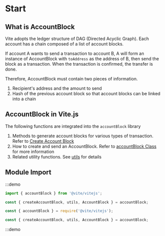 # Start

## What is AccountBlock

Vite adopts the ledger structure of DAG (Directed Acyclic Graph). Each account has a chain composed of a list of account blocks.

If account A wants to send a transaction to account B, A will form an instance of AccountBlock with `toAddress` as the address of B, then send the block as a transaction. 
When the transaction is confirmed, the transfer is done.

Therefore, AccountBlock must contain two pieces of information.
1. Recipient's address and the amount to send
2. Hash of the previous account block so that account blocks can be linked into a chain

## AccountBlock in Vite.js

The following functions are integrated into the `accountBlock` library
1. Methods to generate account blocks for various types of transaction. Refer to [Create Account Block](./createAccountBlock.md)
2. How to create and send an AccountBlock. Refer to [accountBlock Class](./accountBlock.md) for more information
3. Related utility functions. See [utils](./utils.md) for details

## Module Import

:::demo

```javascript tab:ES6
import { accountBlock } from '@vite/vitejs';

const { createAccountBlock, utils, AccountBlock } = accountBlock;
```

```javascript tab:require
const { accountBlock } = require('@vite/vitejs');

const { createAccountBlock, utils, AccountBlock } = accountBlock;
```

:::demo
